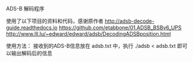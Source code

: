 ADS-B 解码程序

使用了以下项目的资料和代码，感谢原作者
http://adsb-decode-guide.readthedocs.io
https://github.com/etabbone/01.ADSB_BSBv6_UPS
http://www.lll.lu/~edward/edward/adsb/DecodingADSBposition.html

使用方法：
接收到的ADS-B信息放在 adsb.txt 中，执行 
./adsb < adsb.txt 即可以输出解码后的信息



